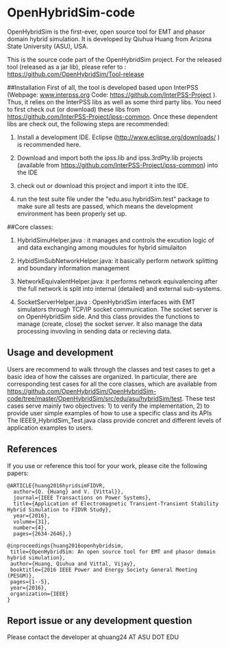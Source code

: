 # OpenHybridSim-code

OpenHybridSim is the first-ever, open source tool for EMT and phasor domain hybrid simulation. It is developed by Qiuhua Huang from Arizona State University (ASU), USA.

This is the source code part of the OpenHybridSim project. For the released tool (released as a jar lib), please refer to :
https://github.com/OpenHybridSim/Tool-release

##Installation
First of all, the tool is developed based upon InterPSS (Webpage: www.interpss.org   Code: https://github.com/InterPSS-Project ). Thus, it relies on the InterPSS libs as well as some third party libs. You need to first check out (or download) these libs from https://github.com/InterPSS-Project/ipss-common.
Once these dependent libs are check out, the following steps are recommended:

1) Install a development IDE. Eclipse (http://www.eclipse.org/downloads/ ) is recommended here.

2) Download and import both the ipss.lib and ipss.3rdPty.lib projects (available from https://github.com/InterPSS-Project/ipss-common) into the IDE

3) check out or download this project <OpenHybridSim-code> and import it into the IDE.

4) run the test suite file under the "edu.asu.hybridSim.test" package to make sure all tests are passed, which means the development environment has been properly set up.


##Core classes:

1) HybridSimuHelper.java : it manages and controls the excution logic of and data exchanging among moudules for hybrid simulaiton

2) HybidSimSubNetworkHelper.java: it basically perform network splitting and boundary information management

3) NetworkEquivalentHelper.java: it performs network equivalencing after the full network is split into internal (detailed) and external sub-systems.

4) SocketServerHelper.java : OpenHybridSim interfaces with EMT simulators through TCP/IP socket communication. The socket server is on OpenHybridSim side. And this class provides the functions to manage (create, close) the socket server. It also manage the data processing invovling in sending data or recieving data. 


## Usage and development
Users are recommend to walk through the classes and  test cases to get a basic idea of how the calsses are organized.
In particular, there are corresponding test cases for all the core classes, which are available from https://github.com/OpenHybridSim/OpenHybridSim-code/tree/master/OpenHybridSim/src/edu/asu/hybridSim/test. These test cases serve mainly two objectives: 1) to verify the implementation, 2) to provide user simple examples of how to use a specific class and its APIs 
The IEEE9_HybridSim_Test.java class provide concret and different levels of application examples to users. 

## References
If you use or reference this tool for your work, please cite the following papers:
```
@ARTICLE{huang2016hyridsimFIDVR,
  author={Q. {Huang} and V. {Vittal}},
  journal={IEEE Transactions on Power Systems}, 
  title={Application of Electromagnetic Transient-Transient Stability Hybrid Simulation to FIDVR Study}, 
  year={2016},
  volume={31},
  number={4},
  pages={2634-2646},}
 ```
 ```
 @inproceedings{huang2016openhybridsim,
  title={OpenHybridSim: An open source tool for EMT and phasor domain hybrid simulation},
  author={Huang, Qiuhua and Vittal, Vijay},
  booktitle={2016 IEEE Power and Energy Society General Meeting (PESGM)},
  pages={1--5},
  year={2016},
  organization={IEEE}
}
```

## Report issue or any development question
Please contact the developer at qhuang24 AT ASU DOT EDU 





